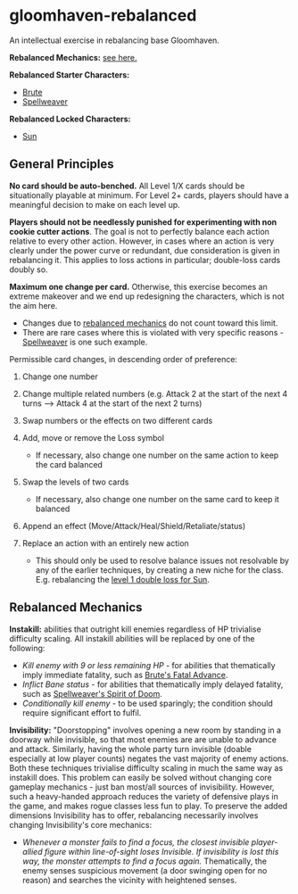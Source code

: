 # gloomhaven-rebalanced

An intellectual exercise in rebalancing base Gloomhaven.

**Rebalanced Mechanics:** [see here.](#rebalanced-mechanics)

**Rebalanced Starter Characters:**
- [Brute](Brute/Brute.md)
- [Spellweaver](Spellweaver/Spellweaver.md)

**Rebalanced Locked Characters:**
- [Sun](Sun/Sun.md)

## General Principles

**No card should be auto-benched.** All Level 1/X cards should be situationally playable at minimum. For Level 2+ cards, players should have a meaningful decision to make on each level up.

**Players should not be needlessly punished for experimenting with non cookie cutter actions**. The goal is not to perfectly balance each action relative to every other action. However, in cases where an action is very clearly under the power curve or redundant, due consideration is given in rebalancing it. This applies to loss actions in particular; double-loss cards doubly so.

**Maximum one change per card.** Otherwise, this exercise becomes an extreme makeover and we end up redesigning the characters, which is not the aim here.
  - Changes due to [rebalanced mechanics](#rebalanced-mechanics) do not count toward this limit.
  - There are rare cases where this is violated with very specific reasons - [Spellweaver](Spellweaver/Spellweaver.md) is one such example.
  
Permissible card changes, in descending order of preference:

1. Change one number
2. Change multiple related numbers (e.g. Attack 2 at the start of the next 4 turns --> Attack 4 at the start of the next 2 turns)

3. Swap numbers or the effects on two different cards
4. Add, move or remove the Loss symbol
    - If necessary, also change one number on the same action to keep the card balanced
5. Swap the levels of two cards
    - If necessary, also change one number on the same card to keep it balanced

6. Append an effect (Move/Attack/Heal/Shield/Retaliate/status)
7. Replace an action with an entirely new action
    - This should only be used to resolve balance issues not resolvable by any of the earlier techniques, by creating a new niche for the class. E.g. rebalancing the [level 1 double loss for Sun](Sun/Sun.md).

## Rebalanced Mechanics

**Instakill:** abilities that outright kill enemies regardless of HP trivialise difficulty scaling. All instakill abilities will be replaced by one of the following:
  - *Kill enemy with 9 or less remaining HP* - for abilities that thematically imply immediate fatality, such as [Brute's Fatal Advance](Brute/Brute.md).
  - *Inflict Bane status* - for abilities that thematically imply delayed fatality, such as [Spellweaver's Spirit of Doom](Spellweaver/Spellweaver.md).
  - *Conditionally kill enemy* - to be used sparingly; the condition should require significant effort to fulfil.

**Invisibility:** "Doorstopping" involves opening a new room by standing in a doorway while invisible, so that most enemies are are unable to advance and attack. Similarly, having the whole party turn invisible (doable especially at low player counts) negates the vast majority of enemy actions. Both these techniques trivialise difficulty scaling in much the same way as instakill does. This problem can easily be solved without changing core gameplay mechanics - just ban most/all sources of invisibility. However, such a heavy-handed approach reduces the variety of defensive plays in the game, and makes rogue classes less fun to play. To preserve the added dimensions Invisibility has to offer, rebalancing necessarily involves changing Invisibility's core mechanics:
  - *Whenever a monster fails to find a focus, the closest invisible player-allied figure within line-of-sight loses Invisible. If invisibility is lost this way, the monster attempts to find a focus again.* Thematically, the enemy senses suspicious movement (a door swinging open for no reason) and searches the vicinity with heightened senses.
